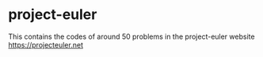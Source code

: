 # project-euler
This contains the codes of around 50 problems in the project-euler website https://projecteuler.net
